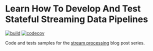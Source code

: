 # Learn How To Develop And Test Stateful Streaming Data Pipelines

[![build](https://github.com/mkuthan/stream-processing/actions/workflows/build.yml/badge.svg)](https://github.com/mkuthan/stream-processing/actions/workflows/build.yml)
[![codecov](https://codecov.io/gh/mkuthan/stream-processing/branch/main/graph/badge.svg?token=V9HUU6OJGF)](https://codecov.io/gh/mkuthan/stream-processing)

Code and tests samples for the [stream processing](http://mkuthan.github.io/categories/stream-processing/) blog post series.
